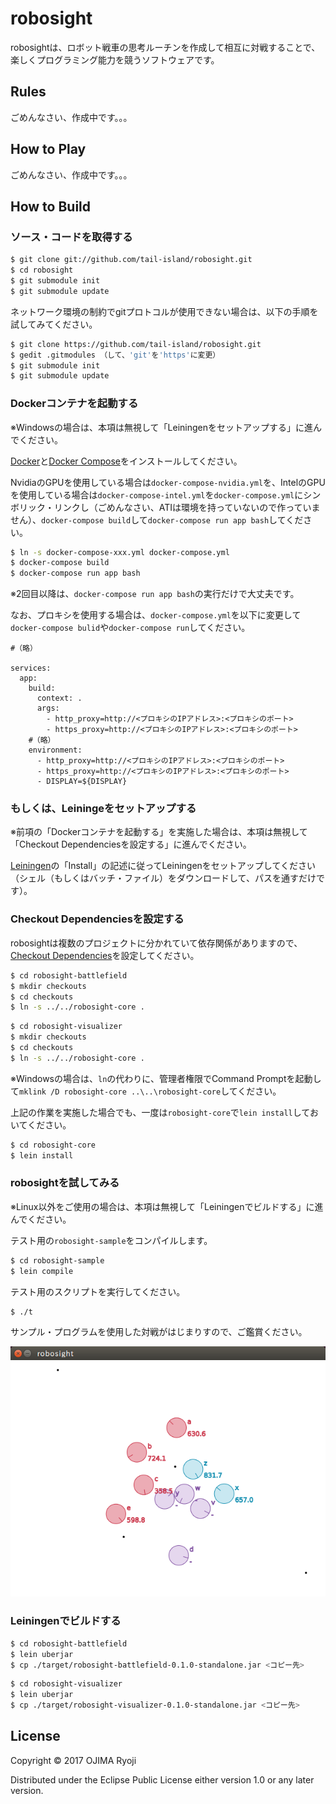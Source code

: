 # robosight

robosightは、ロボット戦車の思考ルーチンを作成して相互に対戦することで、楽しくプログラミング能力を競うソフトウェアです。

## Rules

ごめんなさい、作成中です。。。

## How to Play

ごめんなさい、作成中です。。。

## How to Build

### ソース・コードを取得する

```bash
$ git clone git://github.com/tail-island/robosight.git
$ cd robosight
$ git submodule init
$ git submodule update
```

ネットワーク環境の制約でgitプロトコルが使用できない場合は、以下の手順を試してみてください。

```bash
$ git clone https://github.com/tail-island/robosight.git
$ gedit .gitmodules （して、'git'を'https'に変更）
$ git submodule init
$ git submodule update
```

### Dockerコンテナを起動する

※Windowsの場合は、本項は無視して「Leiningenをセットアップする」に進んでください。

[Docker](https://www.docker.com)と[Docker Compose](https://docs.docker.com/compose)をインストールしてください。

NvidiaのGPUを使用している場合は`docker-compose-nvidia.yml`を、IntelのGPUを使用している場合は`docker-compose-intel.yml`を`docker-compose.yml`にシンボリック・リンクし（ごめんなさい、ATIは環境を持っていないので作っていません）、`docker-compose build`して`docker-compose run app bash`してください。

```bash
$ ln -s docker-compose-xxx.yml docker-compose.yml
$ docker-compose build
$ docker-compose run app bash
```

※2回目以降は、`docker-compose run app bash`の実行だけで大丈夫です。

なお、プロキシを使用する場合は、`docker-compose.yml`を以下に変更して`docker-compose bulid`や`docker-compose run`してください。

```
#（略）

services:
  app:
    build:
      context: .
      args:
        - http_proxy=http://<プロキシのIPアドレス>:<プロキシのポート>
        - https_proxy=http://<プロキシのIPアドレス>:<プロキシのポート>
    #（略）
    environment:
      - http_proxy=http://<プロキシのIPアドレス>:<プロキシのポート>
      - https_proxy=http://<プロキシのIPアドレス>:<プロキシのポート>
      - DISPLAY=${DISPLAY}
```

### もしくは、Leiningeをセットアップする

※前項の「Dockerコンテナを起動する」を実施した場合は、本項は無視して「Checkout Dependenciesを設定する」に進んでください。

[Leiningen](https://leiningen.org)の「Install」の記述に従ってLeiningenをセットアップしてください（シェル（もしくはバッチ・ファイル）をダウンロードして、パスを通すだけです）。

### Checkout Dependenciesを設定する

robosightは複数のプロジェクトに分かれていて依存関係がありますので、[Checkout Dependencies](https://github.com/technomancy/leiningen/blob/master/doc/TUTORIAL.md)を設定してください。

```bash
$ cd robosight-battlefield
$ mkdir checkouts
$ cd checkouts
$ ln -s ../../robosight-core .
```

```bash
$ cd robosight-visualizer
$ mkdir checkouts
$ cd checkouts
$ ln -s ../../robosight-core .
```

※Windowsの場合は、`ln`の代わりに、管理者権限でCommand Promptを起動して`mklink /D robosight-core ..\..\robosight-core`してください。

上記の作業を実施した場合でも、一度は`robosight-core`で`lein install`しておいてください。

```bash
$ cd robosight-core
$ lein install
```

### robosightを試してみる

※Linux以外をご使用の場合は、本項は無視して「Leiningenでビルドする」に進んでください。

テスト用の`robosight-sample`をコンパイルします。

```bash
$ cd robosight-sample
$ lein compile
```

テスト用のスクリプトを実行してください。

```bash
$ ./t
```

サンプル・プログラムを使用した対戦がはじまりすので、ご鑑賞ください。

![robosight](./doc/image/robosight.png)

### Leiningenでビルドする

```bash
$ cd robosight-battlefield
$ lein uberjar
$ cp ./target/robosight-battlefield-0.1.0-standalone.jar <コピー先>
```

```bash
$ cd robosight-visualizer
$ lein uberjar
$ cp ./target/robosight-visualizer-0.1.0-standalone.jar <コピー先>
```

## License

Copyright © 2017 OJIMA Ryoji

Distributed under the Eclipse Public License either version 1.0 or any later version.
